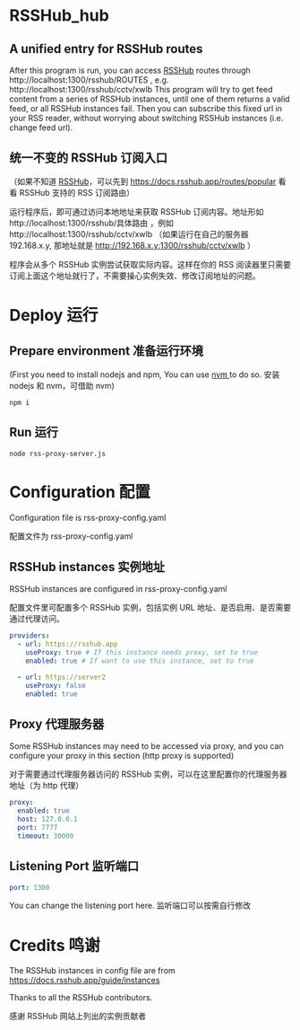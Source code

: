 # RSSHub_hub

## A unified entry for RSSHub routes

After this program is run, you can access [RSSHub](https://docs.rsshub.app/) routes through http://localhost:1300/rsshub/ROUTES , e.g. http://localhost:1300/rsshub/cctv/xwlb
This program will try to get feed content from a series of RSSHub instances, until one of them returns a valid feed, or all RSSHub instances fail.
Then you can subscribe this fixed url in your RSS reader, without worrying about switching RSSHub instances (i.e. change feed url).

## 统一不变的 RSSHub 订阅入口

（如果不知道 [RSSHub](https://docs.rsshub.app/)，可以先到 https://docs.rsshub.app/routes/popular 看看 RSSHub 支持的 RSS 订阅路由）

运行程序后，即可通过访问本地地址来获取 RSSHub 订阅内容。地址形如 http://localhost:1300/rsshub/具体路由 ，例如 http://localhost:1300/rsshub/cctv/xwlb  （如果运行在自己的服务器 192.168.x.y, 那地址就是 http://192.168.x.y:1300/rsshub/cctv/xwlb ）

程序会从多个 RSSHub 实例尝试获取实际内容。这样在你的 RSS 阅读器里只需要订阅上面这个地址就行了，不需要操心实例失效、修改订阅地址的问题。

# Deploy 运行

## Prepare environment 准备运行环境

(First you need to install nodejs and npm, You can use [nvm ](https://github.com/nvm-sh/nvm?tab=readme-ov-file#installing-and-updating)to do so. 安装 nodejs 和 nvm，可借助 nvm)

```
npm i
```

## Run 运行

```
node rss-proxy-server.js
```

# Configuration 配置

Configuration file is rss-proxy-config.yaml

配置文件为 rss-proxy-config.yaml

## RSSHub instances 实例地址

RSSHub instances are configured in rss-proxy-config.yaml

配置文件里可配置多个 RSSHub 实例，包括实例 URL 地址、是否启用、是否需要通过代理访问。

```yaml
providers:
  - url: https://rsshub.app
    useProxy: true # If this instance needs proxy, set to true
    enabled: true # If want to use this instance, set to true

  - url: https://server2
    useProxy: false
    enabled: true

```

## Proxy 代理服务器

Some RSSHub instances may need to be accessed via proxy, and you can configure your proxy in this section (http proxy is supported)

对于需要通过代理服务器访问的 RSSHub 实例，可以在这里配置你的代理服务器地址（为 http 代理）

```yaml
proxy:
  enabled: true
  host: 127.0.0.1
  port: 7777
  timeout: 30000
```

## Listening Port 监听端口

```yaml
port: 1300
```

You can change the listening port here.
监听端口可以按需自行修改

# Credits 鸣谢

The RSSHub instances in config file are from https://docs.rsshub.app/guide/instances

Thanks to all the RSSHub contributors.

感谢 RSSHub 网站上列出的实例贡献者
